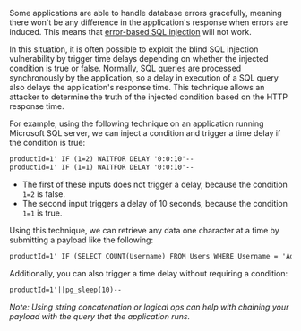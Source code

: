 Some applications are able to handle database errors gracefully, meaning there won't be any difference in the application's response when errors are induced. This means that [error-based SQL injection](obsidian://open?vault=security-notes&file=Offensive%20Security%2FWeb%20Application%20Security%2FServer-side%20Vulnerabilities%2FSQL%20Injection%2FBlind%20SQL%20Injection%2FError-based%20Blind%20SQLi%2FIntroduction) will not work.

In this situation, it is often possible to exploit the blind SQL injection vulnerability by trigger time delays depending on whether the injected condition is true or false. Normally, SQL queries are processed synchronously by the application, so a delay in execution of a SQL query also delays the application's response time. This technique allows an attacker to determine the truth of the injected condition based on the HTTP response time.

For example, using the following technique on an application running Microsoft SQL server, we can inject a condition and trigger a time delay if the condition is true:
```txt
productId=1' IF (1=2) WAITFOR DELAY '0:0:10'--
productId=1' IF (1=1) WAITFOR DELAY '0:0:10'--
```
- The first of these inputs does not trigger a delay, because the condition `1=2` is false.
- The second input triggers a delay of 10 seconds, because the condition `1=1` is true.

Using this technique, we can retrieve any data one character at a time by submitting a payload like the following:
```txt
productId=1' IF (SELECT COUNT(Username) FROM Users WHERE Username = 'Administrator' AND SUBSTRING(Password, 1, 1) > 'm') = 1 WAITFOR DELAY '0:0:{delay}'--
```

Additionally, you can also trigger a time delay without requiring a condition:
```txt
productId=1'||pg_sleep(10)--
```
*Note: Using string concatenation or logical ops can help with chaining your payload with the query that the application runs.*